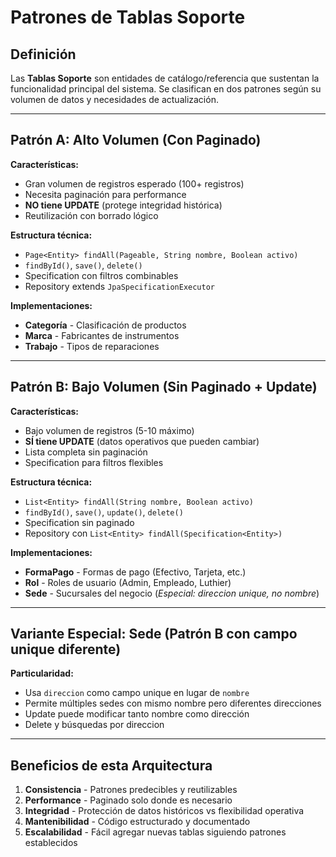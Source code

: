 # Patrones de Tablas Soporte

## Definición
Las **Tablas Soporte** son entidades de catálogo/referencia que sustentan la funcionalidad principal del sistema. Se clasifican en dos patrones según su volumen de datos y necesidades de actualización.

---

## Patrón A: Alto Volumen (Con Paginado)
**Características:**
- Gran volumen de registros esperado (100+ registros)
- Necesita paginación para performance
- **NO tiene UPDATE** (protege integridad histórica)
- Reutilización con borrado lógico

**Estructura técnica:**
- `Page<Entity> findAll(Pageable, String nombre, Boolean activo)`
- `findById()`, `save()`, `delete()`
- Specification con filtros combinables
- Repository extends `JpaSpecificationExecutor`

**Implementaciones:**
- **Categoría** - Clasificación de productos
- **Marca** - Fabricantes de instrumentos
- **Trabajo** - Tipos de reparaciones

---

## Patrón B: Bajo Volumen (Sin Paginado + Update)
**Características:**
- Bajo volumen de registros (5-10 máximo)
- **SÍ tiene UPDATE** (datos operativos que pueden cambiar)
- Lista completa sin paginación
- Specification para filtros flexibles

**Estructura técnica:**
- `List<Entity> findAll(String nombre, Boolean activo)`
- `findById()`, `save()`, `update()`, `delete()`
- Specification sin paginado
- Repository con `List<Entity> findAll(Specification<Entity>)`

**Implementaciones:**
- **FormaPago** - Formas de pago (Efectivo, Tarjeta, etc.)
- **Rol** - Roles de usuario (Admin, Empleado, Luthier)
- **Sede** - Sucursales del negocio (*Especial: direccion unique, no nombre*)

---

## Variante Especial: Sede (Patrón B con campo unique diferente)
**Particularidad:**
- Usa `direccion` como campo unique en lugar de `nombre`
- Permite múltiples sedes con mismo nombre pero diferentes direcciones
- Update puede modificar tanto nombre como dirección
- Delete y búsquedas por direccion

---

## Beneficios de esta Arquitectura
1. **Consistencia** - Patrones predecibles y reutilizables
2. **Performance** - Paginado solo donde es necesario
3. **Integridad** - Protección de datos históricos vs flexibilidad operativa
4. **Mantenibilidad** - Código estructurado y documentado
5. **Escalabilidad** - Fácil agregar nuevas tablas siguiendo patrones establecidos
